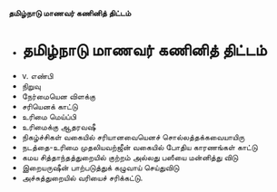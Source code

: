 **தமிழ்நாடு மாணவர் கணினித் திட்டம்**
- # தமிழ்நாடு மாணவர் கணினித் திட்டம்
- v. எண்பி
- நிறுவு
- நேர்மையென விளக்கு
- சரியெனக் காட்டு
- உரிமை மெய்ப்பி
- உரிமைக்கு ஆதரவஷீ
- நிகழ்ச்சிகள் வகையில் சரியானவையெனச் சொல்லத்தக்கவையாயிரு
- நடத்தை-உரிமை முதலியவற்ஜீன் வகையில் போதிய காரணங்கள் காட்டு
- கமய சித்தாந்தத்துறையில் குற்றம் அல்லது பஸீயை மன்னித்து விடு
- இறையருஷீன் பாற்படுத்துக் கழுவாய் செய்துவிடு
- அச்சுத்துறையில் வரியைச் சரிக்கட்டு.

